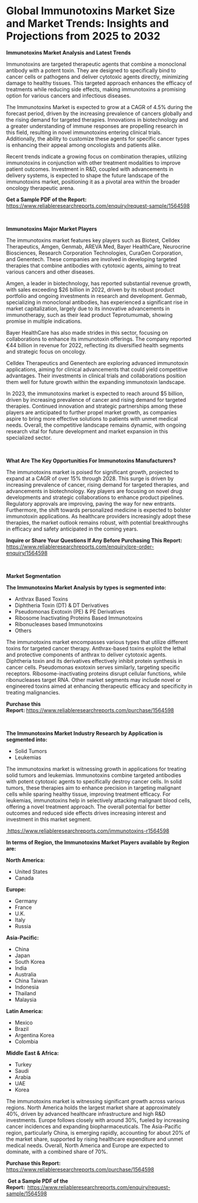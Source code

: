 <p><h1>Global Immunotoxins Market Size and Market Trends: Insights and Projections from 2025 to 2032</h1></p><p><strong>Immunotoxins Market Analysis and Latest Trends</strong></p>
<p><p>Immunotoxins are targeted therapeutic agents that combine a monoclonal antibody with a potent toxin. They are designed to specifically bind to cancer cells or pathogens and deliver cytotoxic agents directly, minimizing damage to healthy tissues. This targeted approach enhances the efficacy of treatments while reducing side effects, making immunotoxins a promising option for various cancers and infectious diseases.</p><p>The Immunotoxins Market is expected to grow at a CAGR of 4.5% during the forecast period, driven by the increasing prevalence of cancers globally and the rising demand for targeted therapies. Innovations in biotechnology and a greater understanding of immune responses are propelling research in this field, resulting in novel immunotoxins entering clinical trials. Additionally, the ability to customize these agents for specific cancer types is enhancing their appeal among oncologists and patients alike.</p><p>Recent trends indicate a growing focus on combination therapies, utilizing immunotoxins in conjunction with other treatment modalities to improve patient outcomes. Investment in R&D, coupled with advancements in delivery systems, is expected to shape the future landscape of the immunotoxins market, positioning it as a pivotal area within the broader oncology therapeutic arena.</p></p>
<p><strong>Get a Sample PDF of the Report:&nbsp;</strong> <a href="https://www.reliableresearchreports.com/enquiry/request-sample/1564598?utm_campaign=2030&utm_medium=2&utm_source=Github&utm_content=ia&utm_term=19042025&utm_id=immunotoxins">https://www.reliableresearchreports.com/enquiry/request-sample/1564598</a></p>
<p>&nbsp;</p>
<p><strong>Immunotoxins Major Market Players</strong></p>
<p><p>The immunotoxins market features key players such as Biotest, Celldex Therapeutics, Amgen, Genmab, AREVA Med, Bayer HealthCare, Neurocrine Biosciences, Research Corporation Technologies, CuraGen Corporation, and Genentech. These companies are involved in developing targeted therapies that combine antibodies with cytotoxic agents, aiming to treat various cancers and other diseases.</p><p>Amgen, a leader in biotechnology, has reported substantial revenue growth, with sales exceeding $26 billion in 2022, driven by its robust product portfolio and ongoing investments in research and development. Genmab, specializing in monoclonal antibodies, has experienced a significant rise in market capitalization, largely due to its innovative advancements in immunotherapy, such as their lead product Teprotumumab, showing promise in multiple indications.</p><p>Bayer HealthCare has also made strides in this sector, focusing on collaborations to enhance its immunotoxin offerings. The company reported €44 billion in revenue for 2022, reflecting its diversified health segments and strategic focus on oncology.</p><p>Celldex Therapeutics and Genentech are exploring advanced immunotoxin applications, aiming for clinical advancements that could yield competitive advantages. Their investments in clinical trials and collaborations position them well for future growth within the expanding immunotoxin landscape.</p><p>In 2023, the immunotoxins market is expected to reach around $5 billion, driven by increasing prevalence of cancer and rising demand for targeted therapies. Continued innovation and strategic partnerships among these players are anticipated to further propel market growth, as companies aspire to bring more effective solutions to patients with unmet medical needs. Overall, the competitive landscape remains dynamic, with ongoing research vital for future development and market expansion in this specialized sector.</p></p>
<p>&nbsp;</p>
<p><strong>What Are The Key Opportunities For Immunotoxins Manufacturers?</strong></p>
<p><p>The immunotoxins market is poised for significant growth, projected to expand at a CAGR of over 15% through 2028. This surge is driven by increasing prevalence of cancer, rising demand for targeted therapies, and advancements in biotechnology. Key players are focusing on novel drug developments and strategic collaborations to enhance product pipelines. Regulatory approvals are improving, paving the way for new entrants. Furthermore, the shift towards personalized medicine is expected to bolster immunotoxin applications. As healthcare providers increasingly adopt these therapies, the market outlook remains robust, with potential breakthroughs in efficacy and safety anticipated in the coming years.</p></p>
<p><strong>Inquire or Share Your Questions If Any Before Purchasing This Report:</strong> <a href="https://www.reliableresearchreports.com/enquiry/pre-order-enquiry/1564598?utm_campaign=2030&utm_medium=2&utm_source=Github&utm_content=ia&utm_term=19042025&utm_id=immunotoxins">https://www.reliableresearchreports.com/enquiry/pre-order-enquiry/1564598</a></p>
<p>&nbsp;</p>
<p><strong>Market Segmentation</strong></p>
<p><strong>The Immunotoxins Market Analysis by types is segmented into:</strong></p>
<p><ul><li>Anthrax Based Toxins</li><li>Diphtheria Toxin (DT) & DT Derivatives</li><li>Pseudomonas Exotoxin (PE) & PE Derivatives</li><li>Ribosome Inactivating Proteins Based Immunotoxins</li><li>Ribonucleases based Immunotoxins</li><li>Others</li></ul></p>
<p><p>The immunotoxins market encompasses various types that utilize different toxins for targeted cancer therapy. Anthrax-based toxins exploit the lethal and protective components of anthrax to deliver cytotoxic agents. Diphtheria toxin and its derivatives effectively inhibit protein synthesis in cancer cells. Pseudomonas exotoxin serves similarly, targeting specific receptors. Ribosome-inactivating proteins disrupt cellular functions, while ribonucleases target RNA. Other market segments may include novel or engineered toxins aimed at enhancing therapeutic efficacy and specificity in treating malignancies.</p></p>
<p><strong>Purchase this Report:&nbsp;</strong><a href="https://www.reliableresearchreports.com/purchase/1564598?utm_campaign=2030&utm_medium=2&utm_source=Github&utm_content=ia&utm_term=19042025&utm_id=immunotoxins">https://www.reliableresearchreports.com/purchase/1564598</a></p>
<p>&nbsp;</p>
<p><strong>The Immunotoxins Market Industry Research by Application is segmented into:</strong></p>
<p><ul><li>Solid Tumors</li><li>Leukemias</li></ul></p>
<p><p>The immunotoxins market is witnessing growth in applications for treating solid tumors and leukemias. Immunotoxins combine targeted antibodies with potent cytotoxic agents to specifically destroy cancer cells. In solid tumors, these therapies aim to enhance precision in targeting malignant cells while sparing healthy tissue, improving treatment efficacy. For leukemias, immunotoxins help in selectively attacking malignant blood cells, offering a novel treatment approach. The overall potential for better outcomes and reduced side effects drives increasing interest and investment in this market segment.</p></p>
<p><a href="https://www.reliableresearchreports.com/immunotoxins-r1564598?utm_campaign=2030&utm_medium=2&utm_source=Github&utm_content=ia&utm_term=19042025&utm_id=immunotoxins">&nbsp;https://www.reliableresearchreports.com/immunotoxins-r1564598</a></p>
<p><strong>In terms of Region, the Immunotoxins Market Players available by Region are:</strong></p>
<p>
    <p> <strong> North America: </strong>
        <ul>
            <li>United States</li>
            <li>Canada</li>
        </ul>
        </p> 
    <p> <strong> Europe: </strong>
        <ul>
            <li>Germany</li>
            <li>France</li>
            <li>U.K.</li>
            <li>Italy</li>
            <li>Russia</li>
        </ul>
        </p> 
    <p> <strong> Asia-Pacific: </strong>
        <ul>
            <li>China</li>
            <li>Japan</li>
            <li>South Korea</li>
            <li>India</li>
            <li>Australia</li>
            <li>China Taiwan</li>
            <li>Indonesia</li>
            <li>Thailand</li>
            <li>Malaysia</li>
        </ul>
        </p> 
    <p> <strong> Latin America: </strong>
        <ul>
            <li>Mexico</li>
            <li>Brazil</li>
            <li>Argentina Korea</li>
            <li>Colombia</li>
        </ul>
        </p> 
    <p> <strong> Middle East & Africa: </strong>
        <ul>
            <li>Turkey</li>
            <li>Saudi</li>
            <li>Arabia</li>
            <li>UAE</li>
            <li>Korea</li>
        </ul>
    </p>
    </p>
<p><p>The immunotoxins market is witnessing significant growth across various regions. North America holds the largest market share at approximately 40%, driven by advanced healthcare infrastructure and high R&D investments. Europe follows closely with around 30%, fueled by increasing cancer incidences and expanding biopharmaceuticals. The Asia-Pacific region, particularly China, is emerging rapidly, accounting for about 20% of the market share, supported by rising healthcare expenditure and unmet medical needs. Overall, North America and Europe are expected to dominate, with a combined share of 70%.</p></p>
<p><strong>Purchase this Report: </strong><a href="https://www.reliableresearchreports.com/purchase/1564598?utm_campaign=2030&utm_medium=2&utm_source=Github&utm_content=ia&utm_term=19042025&utm_id=immunotoxins">https://www.reliableresearchreports.com/purchase/1564598</a></p>
<p>&nbsp;<strong>Get a Sample PDF of the Report:&nbsp;&nbsp;</strong><a href="https://www.reliableresearchreports.com/enquiry/request-sample/1564598?utm_campaign=2030&utm_medium=2&utm_source=Github&utm_content=ia&utm_term=19042025&utm_id=immunotoxins">https://www.reliableresearchreports.com/enquiry/request-sample/1564598</a></p>
<p><strong></strong></p>
<p><p></p><p></p><p></p></p>